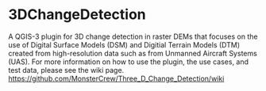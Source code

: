# 3DChangeDetection
A QGIS-3 plugin for 3D change detection in raster DEMs that focuses on the use of Digital Surface Models (DSM) and Digitial Terrain Models (DTM) created from high-resolution data such as from Unmanned Aircraft Systems (UAS). For more information on how to use the plugin, the use cases, and test data, please see the wiki page. https://github.com/MonsterCrew/Three_D_Change_Detection/wiki
